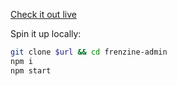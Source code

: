 [Check it out live](https://frenzine-admin.now.sh)

Spin it up locally:

```sh
git clone $url && cd frenzine-admin
npm i
npm start
```